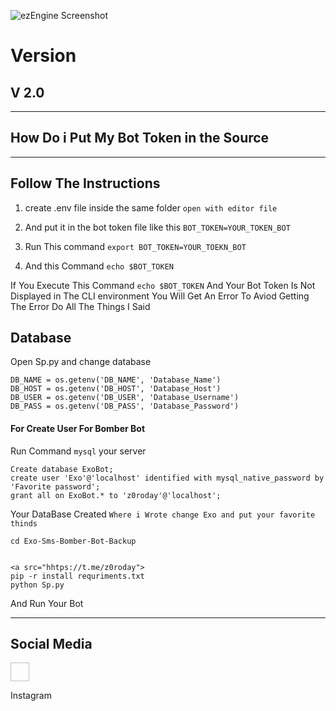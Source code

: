 
![ezEngine Screenshot](https://s8.uupload.ir/files/exo_34ww.jpg)

# Version

## V 2.0

<hr>

## How Do i Put My Bot Token in the Source 

<hr>
 

## Follow The Instructions

1. create .env file inside the same folder `open with editor file`

2. And put it in the bot token file like this `BOT_TOKEN=YOUR_TOKEN_BOT`

3. Run This command `export BOT_TOKEN=YOUR_TOEKN_BOT`

4. And this Command `echo $BOT_TOKEN`


If You Execute This Command `echo $BOT_TOKEN` And Your Bot Token Is Not Displayed in The CLI environment You Will Get An Error To Aviod Getting The Error Do All The Things I Said 

## Database 

Open Sp.py and change database 

````
DB_NAME = os.getenv('DB_NAME', 'Database_Name')
DB_HOST = os.getenv('DB_HOST', 'Database_Host')
DB_USER = os.getenv('DB_USER', 'Database_Username')
DB_PASS = os.getenv('DB_PASS', 'Database_Password')
````
<h4>For Create User For Bomber Bot </h4>

Run Command `mysql` your server

````
Create database ExoBot;
create user 'Exo'@'localhost' identified with mysql_native_password by 'Favorite password';
grant all on ExoBot.* to 'z0roday'@'localhost';
````

Your DataBase Created `Where i Wrote change Exo and put your favorite thinds `

````
cd Exo-Sms-Bomber-Bot-Backup


<a src="hhtps://t.me/z0roday">
pip -r install requriments.txt
python Sp.py 
````
And Run Your Bot 

<hr>

## Social Media

<p aline='left'>
<a src="https://t.me/z0roday"><img href="https://s8.uupload.ir/files/z0roday_655x.png" width=30 height=30></a>
</p>
<p>
 <a src="https://instagram.com/z0roday">Instagram</a>
</p>


